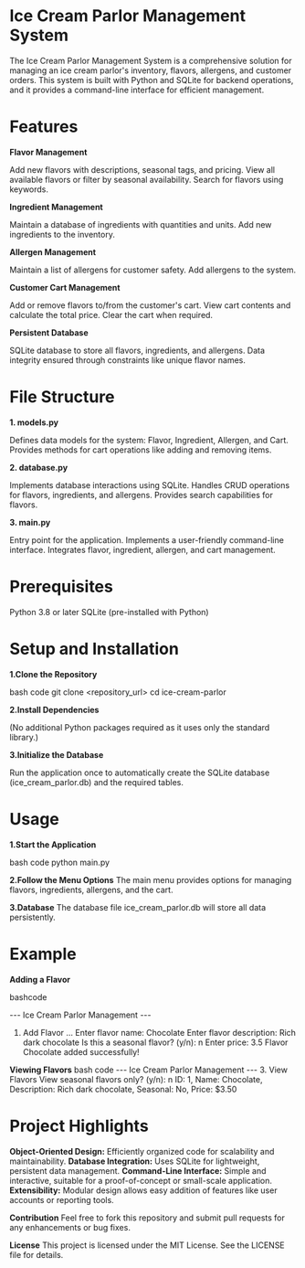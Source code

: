 # **Ice Cream Parlor Management System**

The Ice Cream Parlor Management System is a comprehensive solution for managing an ice cream parlor's inventory, flavors, allergens, and customer orders. This system is built with Python and SQLite for backend operations, and it provides a command-line interface for efficient management.

# **Features**

**Flavor Management**

Add new flavors with descriptions, seasonal tags, and pricing.
View all available flavors or filter by seasonal availability.
Search for flavors using keywords.

**Ingredient Management**

Maintain a database of ingredients with quantities and units.
Add new ingredients to the inventory.

**Allergen Management**

Maintain a list of allergens for customer safety.
Add allergens to the system.

**Customer Cart Management**

Add or remove flavors to/from the customer's cart.
View cart contents and calculate the total price.
Clear the cart when required.

**Persistent Database**

SQLite database to store all flavors, ingredients, and allergens.
Data integrity ensured through constraints like unique flavor names.

# **File Structure**

**1. models.py**
   
Defines data models for the system:
  Flavor, Ingredient, Allergen, and Cart.
Provides methods for cart operations like adding and removing items.

**2. database.py**

Implements database interactions using SQLite.
Handles CRUD operations for flavors, ingredients, and allergens.
Provides search capabilities for flavors.

**3. main.py**

Entry point for the application.
Implements a user-friendly command-line interface.
Integrates flavor, ingredient, allergen, and cart management.

# **Prerequisites**

Python 3.8 or later
SQLite (pre-installed with Python)

# **Setup and Installation**

**1.Clone the Repository**

bash code
        git clone <repository_url>
        cd ice-cream-parlor

**2.Install Dependencies**

(No additional Python packages required as it uses only the standard library.)

**3.Initialize the Database**

Run the application once to automatically create the SQLite database (ice_cream_parlor.db) and the required tables.

# **Usage**

**1.Start the Application**

bash code
      python main.py

**2.Follow the Menu Options**
The main menu provides options for managing flavors, ingredients, allergens, and the cart.

**3.Database**
The database file ice_cream_parlor.db will store all data persistently.

# **Example**

**Adding a Flavor**

bashcode

--- Ice Cream Parlor Management ---
1. Add Flavor
...
Enter flavor name: Chocolate
Enter flavor description: Rich dark chocolate
Is this a seasonal flavor? (y/n): n
Enter price: 3.5
Flavor Chocolate added successfully!

**Viewing Flavors**
bash code
---  Ice Cream Parlor Management ---
3. View Flavors
View seasonal flavors only? (y/n): n
ID: 1, Name: Chocolate, Description: Rich dark chocolate, Seasonal: No, Price: $3.50

# ****Project Highlights****

**Object-Oriented Design:** Efficiently organized code for scalability and maintainability.
**Database Integration:** Uses SQLite for lightweight, persistent data management.
**Command-Line Interface:** Simple and interactive, suitable for a proof-of-concept or small-scale application.
**Extensibility:** Modular design allows easy addition of features like user accounts or reporting tools.

**Contribution**
Feel free to fork this repository and submit pull requests for any enhancements or bug fixes.

**License**
This project is licensed under the MIT License. See the LICENSE file for details.

